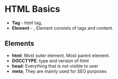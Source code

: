 # HTML Basics

- **Tag** - html tag,
- **Element** - <html></html>, Element consists of tags and content.

## Elements
- **html**: Most outer element. Most parent element.
- **DOCCTYPE**: type and version of html
- **head**: Everything that is not visible to user
- **meta**; They are mainly used for SEO purposes






